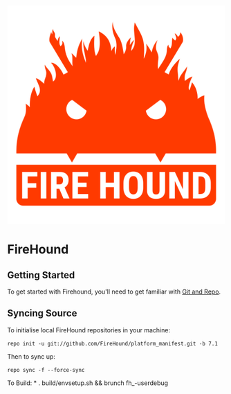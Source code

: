 <img src="https://raw.githubusercontent.com/FireHound/platform_manifest/n/fh_about_logo.png">

FireHound
=========

Getting Started
---------------
To get started with Firehound, you'll need to get familiar with [Git and Repo](http://source.android.com/source/using-repo.html).

Syncing Source
--------------
To initialise local FireHound repositories in your machine:

    repo init -u git://github.com/FireHound/platform_manifest.git -b 7.1

Then to sync up:

    repo sync -f --force-sync

To Build:
    * . build/envsetup.sh && brunch fh_<device>-userdebug

